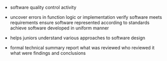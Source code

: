 - software quality control activity
- uncover errors in function logic or implementation
  verify software meets requirements
  ensure software represented according to standards
  achieve software developed in uniform manner
- helps juniors understand various approaches to software design

- formal technical summary report 
	  what was reviewed
	  who reviewed it 
	  what were findings and conclusions
